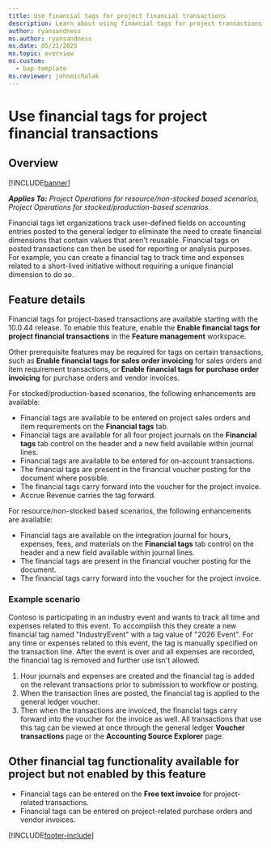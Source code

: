 ```yaml
---
title: Use financial tags for project financial transactions
description: Learn about using financial tags for project transactions
author: ryansandness
ms.author: ryansandness
ms.date: 05/21/2025
ms.topic: overview
ms.custom: 
  - bap-template
ms.reviewer: johnmichalak
---
```


# Use financial tags for project financial transactions

## Overview

[!INCLUDE[banner](../includes/banner.md)]

_**Applies To:** Project Operations for resource/non-stocked based scenarios, Project Operations for stocked/production-based scenarios._

Financial tags let organizations track user-defined fields on accounting entries posted to the general ledger to eliminate the need to create financial dimensions that contain values that aren't reusable. Financial tags on posted transactions can then be used for reporting or analysis purposes. For example, you can create a financial tag to track time and expenses related to a short-lived initiative without requiring a unique financial dimension to do so.

## Feature details

Financial tags for project-based transactions are available starting with the 10.0.44 release. To enable this feature, enable the **Enable financial tags for project financial transactions** in the **Feature management** workspace.

Other prerequisite features may be required for tags on certain transactions, such as **Enable financial tags for sales order invoicing** for sales orders and item requirement transactions, or **Enable financial tags for purchase order invoicing** for purchase orders and vendor invoices.

For stocked/production-based scenarios, the following enhancements are available:

- Financial tags are available to be entered on project sales orders and item requirements on the **Financial tags** tab.
- Financial tags are available for all four project journals on the **Financial tags** tab control on the header and a new field available within journal lines.
- Financial tags are available to be entered for on-account transactions.
- The financial tags are present in the financial voucher posting for the document where possible.
- The financial tags carry forward into the voucher for the project invoice.
- Accrue Revenue carries the tag forward.

For resource/non-stocked based scenarios, the following enhancements are available:

- Financial tags are available on the integration journal for hours, expenses, fees, and materials on the **Financial tags** tab control on the header and a new field available within journal lines.
- The financial tags are present in the financial voucher posting for the document.
- The financial tags carry forward into the voucher for the project invoice.

### Example scenario

Contoso is participating in an industry event and wants to track all time and expenses related to this event. To accomplish this they create a new financial tag named "IndustryEvent" with a tag value of "2026 Event". For any time or expenses related to this event, the tag is manually specified on the transaction line. After the event is over and all expenses are recorded, the financial tag is removed and further use isn't allowed.

1. Hour journals and expenses are created and the financial tag is added on the relevant transactions prior to submission to workflow or posting.
2. When the transaction lines are posted, the financial tag is applied to the general ledger voucher.
3. Then when the transactions are invoiced, the financial tags carry forward into the voucher for the invoice as well. All transactions that use this tag can be viewed at once through the general ledger **Voucher transactions** page or the **Accounting Source Explorer** page.

## Other financial tag functionality available for project but not enabled by this feature

- Financial tags can be entered on the **Free text invoice** for project-related transactions.
- Financial tags can be entered on project-related purchase orders and vendor invoices.

[!INCLUDE[footer-include](../includes/footer-banner.md)]
